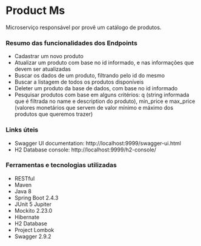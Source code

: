 # Product Ms
Microserviço responsável por provê um catálogo de produtos. 

### Resumo das funcionalidades dos Endpoints

* Cadastrar um novo produto
* Atualizar um produto com base no id informado, e nas informações que devem ser atualizadas
* Buscar os dados de um produto, filtrando pelo id do mesmo
* Buscar a listagem de todos os produtos disponíveis
* Deleter um produto da base de dados, com base no id informado
* Pesquisar produtos com base em alguns critérios: q (string informada que é filtrada no name e description do produto), 
min_price e max_price (valores monetários que servem de valor mínimo e máximo dos produtos que queremos trazer)
  
### Links úteis

* Swagger UI documentation: http://localhost:9999/swagger-ui.html
* H2 Database console: http://localhost:9999/h2-console/

### Ferramentas e tecnologias utilizadas

* RESTful
* Maven
* Java 8  
* Spring Boot 2.4.3  
* JUnit 5 Jupiter
* Mockito 2.23.0  
* Hibernate
* H2 Database
* Project Lombok
* Swagger 2.9.2


